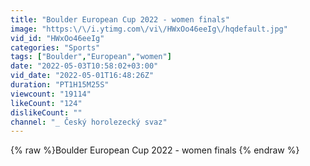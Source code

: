 ```yaml
---
title: "Boulder European Cup 2022 - women finals"
image: "https:\/\/i.ytimg.com\/vi\/HWxOo46eeIg\/hqdefault.jpg"
vid_id: "HWxOo46eeIg"
categories: "Sports"
tags: ["Boulder","European","women"]
date: "2022-05-03T10:58:02+03:00"
vid_date: "2022-05-01T16:48:26Z"
duration: "PT1H15M25S"
viewcount: "19114"
likeCount: "124"
dislikeCount: ""
channel: "_ Český horolezecký svaz"
---
```

{% raw %}Boulder European Cup 2022 - women finals {% endraw %}
